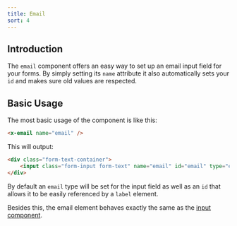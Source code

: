 ```yaml
---
title: Email
sort: 4
---
```


## Introduction

The `email` component offers an easy way to set up an email input field for your
forms. By simply setting its `name` attribute it also automatically sets your `id`
and makes sure old values are respected.

## Basic Usage

The most basic usage of the component is like this:

```html
<x-email name="email" />
```

This will output:

```html
<div class="form-text-container">
    <input class="form-input form-text" name="email" id="email" type="email" />
</div>
```

By default an `email` type will be set for the input field as well as an `id` that allows it to be
easily referenced by a `label` element.

Besides this, the email element behaves exactly the same as the [input component](/docs/laravel-form-components/{version}/components/input).

